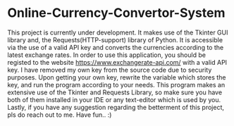 # Online-Currency-Convertor-System
This project is currently under development. It makes use of the Tkinter GUI library and, the Requests(HTTP-support) library of Python. It is accessible via the use of a valid API key and converts the currencies according to the latest exchange rates.
In order to use this application, you should be registed to the website https://www.exchangerate-api.com/ with a valid API key. I have removed my own key from the source code due to security purposes. Upon getting your own key, rewrite the variable which stores the key, and run the program according to your needs.
This program makes an extensive use of the Tkinter and Requests Library, so make sure you have both of them installed in your IDE or any text-editor which is used by you.
Lastly, if you have any suggestion regarding the betterment of this project, pls do reach out to me.
Have fun.. :)
